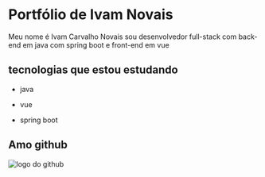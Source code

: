 # Portfólio de Ivam Novais
Meu nome é Ivam Carvalho Novais sou desenvolvedor full-stack com back-end em java com spring boot e front-end em vue
## tecnologias que estou estudando
* java
* vue

* spring boot 
## Amo github
![logo do github](https://media4.giphy.com/media/du3J3cXyzhj75IOgvA/giphy.gif?cid=ecf05e478yr5yvciqvfll1oh3modf0e29zwz8ke0i98gk5pp&rid=giphy.gif&ct=g)
